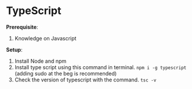 # TypeScript

**Prerequisite**:
1. Knowledge on Javascript

**Setup**:
1. Install Node and npm
2. Install type script using this command in terminal.
   `npm i -g typescript` (adding sudo at the beg is recommended)
4. Check the version of typescript with the command.
   `tsc -v`
